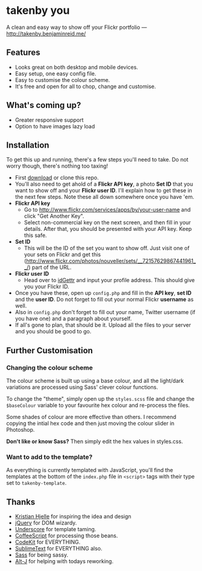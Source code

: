 # takenby you

A clean and easy way to show off your Flickr portfolio — http://takenby.benjaminreid.me/

## Features
- Looks great on both desktop and mobile devices.
- Easy setup, one easy config file.
- Easy to customise the colour scheme.
- It's free and open for all to chop, change and customise.

## What's coming up?
- Greater responsive support
- Option to have images lazy load

## Installation
To get this up and running, there's a few steps you'll need to take. Do not worry though, there's nothing too taxing!
- First [download](https://github.com/nouveller/takenby/archive/master.zip) or clone this repo.
- You'll also need to get ahold of a __Flickr API key__, a photo __Set ID__ that you want to show off and your __Flickr user ID__. I'll explain how to get these in the next few steps. Note these all down somewhere once you have 'em.
- __Flickr API key__
	- Go to http://www.flickr.com/services/apps/by/your-user-name and click "Get Another Key".
	- Select non-commercial key on the next screen, and then fill in your details. After that, you should be presented with your API key. Keep this safe.
- __Set ID__
	- This will be the ID of the set you want to show off. Just visit one of your sets on Flickr and get this (http://www.flickr.com/photos/nouveller/sets/__72157629867441961__/) part of the URL.
- __Flickr user ID__
	- Head over to [idGettr](http://idgettr.com/) and input your profile address. This should give you your Flickr ID.
- Once you have these, open up `config.php` and fill in the __API key__, __set ID__ and the __user ID__. Do not forget to fill out your normal Flickr __username__ as well.
- Also in `config.php` don't forget to fill out your name, Twitter username (if you have one) and a paragraph about yourself.
- If all's gone to plan, that should be it. Upload all the files to your server and you should be good to go.

## Further Customisation
### Changing the colour scheme
The colour scheme is built up using a base colour, and all the light/dark variations are processed using Sass' clever colour functions.

To change the "theme", simply open up the `styles.scss` file and change the `$baseColour` variable to your favourite hex colour and re-process the files.

Some shades of colour are more effective than others. I recommend copying the intial hex code and then just moving the colour slider in Photoshop.

__Don't like or know Sass?__ Then simply edit the hex values in styles.css.

### Want to add to the template?
As everything is currently templated with JavaScript, you'll find the templates at the bottom of the `index.php` file in `<script>` tags with their type set to `takenby-template`.

## Thanks
- [Kristian Hjelle](http://everydayphotos.co/) for inspiring the idea and design
- [jQuery](http://jquery.com/) for DOM wizardy.
- [Underscore](http://underscorejs.org/) for template taming.
- [CoffeeScript](http://coffeescript.org/) for processing those beans.
- [CodeKit](http://incident57.com/codekit/) for EVERYTHING.
- [SublimeText](http://www.sublimetext.com/) for EVERYTHING also.
- [Sass](http://sass-lang.com/) for being sassy.
- [Alt-J](https://www.facebook.com/altJ.band) for helping with todays reworking.
